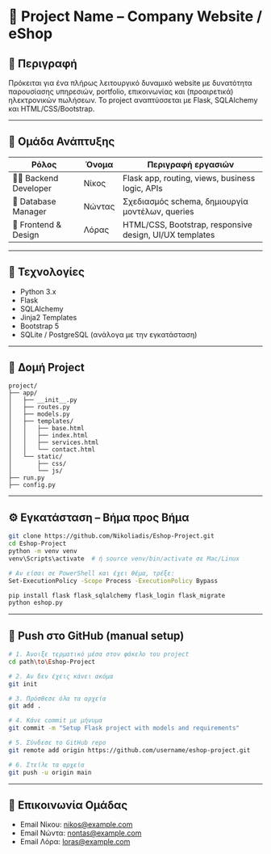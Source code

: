 # 🔧 Project Name – Company Website / eShop

## 📌 Περιγραφή

Πρόκειται για ένα πλήρως λειτουργικό δυναμικό website με δυνατότητα παρουσίασης υπηρεσιών, portfolio, επικοινωνίας και (προαιρετικά) ηλεκτρονικών πωλήσεων. Το project αναπτύσσεται με Flask, SQLAlchemy και HTML/CSS/Bootstrap.

---

## 🧠 Ομάδα Ανάπτυξης

| Ρόλος                | Όνομα  | Περιγραφή εργασιών                                      |
| -------------------- | ------ | ------------------------------------------------------- |
| 👨‍💻 Backend Developer | Νίκος  | Flask app, routing, views, business logic, APIs         |
| 🧠 Database Manager  | Νώντας | Σχεδιασμός schema, δημιουργία μοντέλων, queries         |
| 🎨 Frontend & Design | Λόρας  | HTML/CSS, Bootstrap, responsive design, UI/UX templates |

---

## 🚀 Τεχνολογίες

- Python 3.x
- Flask
- SQLAlchemy
- Jinja2 Templates
- Bootstrap 5
- SQLite / PostgreSQL (ανάλογα με την εγκατάσταση)

---

## 📁 Δομή Project

```
project/
├── app/
│   ├── __init__.py
│   ├── routes.py
│   ├── models.py
│   ├── templates/
│   │   ├── base.html
│   │   ├── index.html
│   │   ├── services.html
│   │   └── contact.html
│   └── static/
│       ├── css/
│       └── js/
├── run.py
├── config.py
```

---

## ⚙️ Εγκατάσταση – Βήμα προς Βήμα

```bash
git clone https://github.com/Nikoliadis/Eshop-Project.git
cd Eshop-Project
python -m venv venv
venv\Scripts\activate  # ή source venv/bin/activate σε Mac/Linux

# Αν είσαι σε PowerShell και έχει θέμα, τρέξε:
Set-ExecutionPolicy -Scope Process -ExecutionPolicy Bypass

pip install flask flask_sqlalchemy flask_login flask_migrate
python eshop.py
```

---

## 🚀 Push στο GitHub (manual setup)

```bash
# 1. Άνοιξε τερματικό μέσα στον φάκελο του project
cd path\to\Eshop-Project

# 2. Αν δεν έχεις κάνει ακόμα
git init

# 3. Πρόσθεσε όλα τα αρχεία
git add .

# 4. Κάνε commit με μήνυμα
git commit -m "Setup Flask project with models and requirements"

# 5. Σύνδεσε το GitHub repo
git remote add origin https://github.com/username/eshop-project.git

# 6. Στείλε τα αρχεία
git push -u origin main
```

---

## 📩 Επικοινωνία Ομάδας

- Email Νίκου: nikos@example.com
- Email Νώντα: nontas@example.com
- Email Λόρα: loras@example.com
